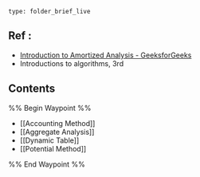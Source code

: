 ```ccard
type: folder_brief_live
```
## Ref : 
- [Introduction to Amortized Analysis - GeeksforGeeks](https://www.geeksforgeeks.org/introduction-to-amortized-analysis/?ref=gcse_outind)
- Introductions to algorithms, 3rd

## Contents
%% Begin Waypoint %%
- [[Accounting Method]]
- [[Aggregate Analysis]]
- [[Dynamic Table]]
- [[Potential Method]]

%% End Waypoint %%